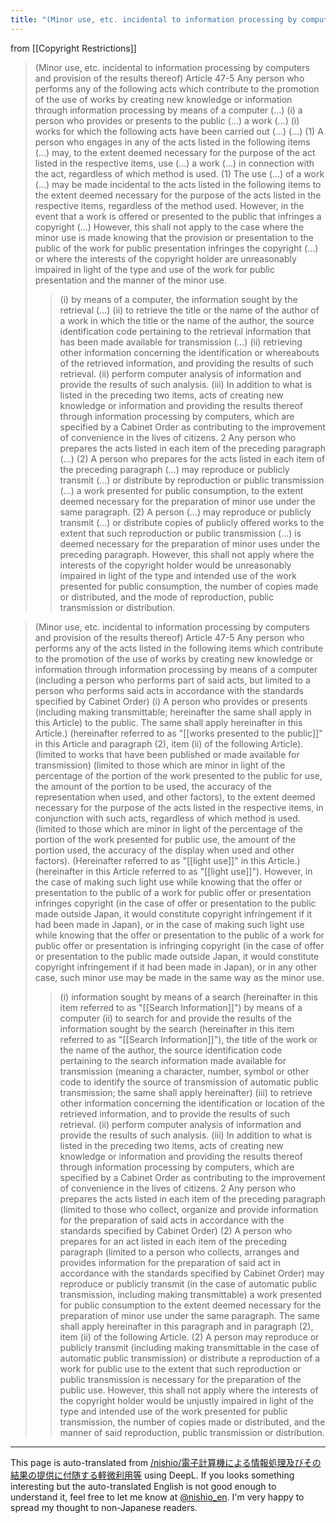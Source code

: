 ```yaml
---
title: "(Minor use, etc. incidental to information processing by computer and provision of the results thereof)"
---
```


from  [[Copyright Restrictions]]

>  (Minor use, etc. incidental to information processing by computers and provision of the results thereof)
>  Article 47-5 Any person who performs any of the following acts which contribute to the promotion of the use of works by creating new knowledge or information through information processing by means of a computer (...) (i) a person who provides or presents to the public (...) a work (...) (i) works for which the following acts have been carried out (...) (...) (1) A person who engages in any of the acts listed in the following items (...) may, to the extent deemed necessary for the purpose of the act listed in the respective items, use (...) a work (...) in connection with the act, regardless of which method is used. (1) The use (...) of a work (...) may be made incidental to the acts listed in the following items to the extent deemed necessary for the purpose of the acts listed in the respective items, regardless of the method used. However, in the event that a work is offered or presented to the public that infringes a copyright (...) However, this shall not apply to the case where the minor use is made knowing that the provision or presentation to the public of the work for public presentation infringes the copyright (...) or where the interests of the copyright holder are unreasonably impaired in light of the type and use of the work for public presentation and the manner of the minor use.
>  > (i) by means of a computer, the information sought by the retrieval (...) (ii) to retrieve the title or the name of the author of a work in which the title or the name of the author, the source identification code pertaining to the retrieval information that has been made available for transmission (...) (ii) retrieving other information concerning the identification or whereabouts of the retrieved information, and providing the results of such retrieval.
>  > (ii) perform computer analysis of information and provide the results of such analysis.
>  (iii) In addition to what is listed in the preceding two items, acts of creating new knowledge or information and providing the results thereof through information processing by computers, which are specified by a Cabinet Order as contributing to the improvement of convenience in the lives of citizens.
>  2 Any person who prepares the acts listed in each item of the preceding paragraph (...) (2) A person who prepares for the acts listed in each item of the preceding paragraph (...) may reproduce or publicly transmit (...) or distribute by reproduction or public transmission (...) a work presented for public consumption, to the extent deemed necessary for the preparation of minor use under the same paragraph. (2) A person (...) may reproduce or publicly transmit (...) or distribute copies of publicly offered works to the extent that such reproduction or public transmission (...) is deemed necessary for the preparation of minor uses under the preceding paragraph. However, this shall not apply where the interests of the copyright holder would be unreasonably impaired in light of the type and intended use of the work presented for public consumption, the number of copies made or distributed, and the mode of reproduction, public transmission or distribution.


>  (Minor use, etc. incidental to information processing by computers and provision of the results thereof)
>  Article 47-5 Any person who performs any of the acts listed in the following items which contribute to the promotion of the use of works by creating new knowledge or information through information processing by means of a computer (including a person who performs part of said acts, but limited to a person who performs said acts in accordance with the standards specified by Cabinet Order) (i) A person who provides or presents (including making transmittable; hereinafter the same shall apply in this Article) to the public. The same shall apply hereinafter in this Article.) (hereinafter referred to as "[[works presented to the public]]" in this Article and paragraph (2), item (ii) of the following Article). (limited to works that have been published or made available for transmission) (limited to those which are minor in light of the percentage of the portion of the work presented to the public for use, the amount of the portion to be used, the accuracy of the representation when used, and other factors), to the extent deemed necessary for the purpose of the acts listed in the respective items, in conjunction with such acts, regardless of which method is used. (limited to those which are minor in light of the percentage of the portion of the work presented for public use, the amount of the portion used, the accuracy of the display when used and other factors). (Hereinafter referred to as "[[light use]]" in this Article.) (hereinafter in this Article referred to as "[[light use]]"). However, in the case of making such light use while knowing that the offer or presentation to the public of a work for public offer or presentation infringes copyright (in the case of offer or presentation to the public made outside Japan, it would constitute copyright infringement if it had been made in Japan), or in the case of making such light use while knowing that the offer or presentation to the public of a work for public offer or presentation is infringing copyright (in the case of offer or presentation to the public made outside Japan, it would constitute copyright infringement if it had been made in Japan), or in any other case, such minor use may be made in the same way as the minor use.
>  > (i) information sought by means of a search (hereinafter in this item referred to as "[[Search Information]]") by means of a computer (ii) to search for and provide the results of the information sought by the search (hereinafter in this item referred to as "[[Search Information]]"), the title of the work or the name of the author, the source identification code pertaining to the search information made available for transmission (meaning a character, number, symbol or other code to identify the source of transmission of automatic public transmission; the same shall apply hereinafter) (iii) to retrieve other information concerning the identification or location of the retrieved information, and to provide the results of such retrieval.
>  > (ii) perform computer analysis of information and provide the results of such analysis.
>  (iii) In addition to what is listed in the preceding two items, acts of creating new knowledge or information and providing the results thereof through information processing by computers, which are specified by a Cabinet Order as contributing to the improvement of convenience in the lives of citizens.
>  2 Any person who prepares the acts listed in each item of the preceding paragraph (limited to those who collect, organize and provide information for the preparation of said acts in accordance with the standards specified by Cabinet Order) (2) A person who prepares for an act listed in each item of the preceding paragraph (limited to a person who collects, arranges and provides information for the preparation of said act in accordance with the standards specified by Cabinet Order) may reproduce or publicly transmit (in the case of automatic public transmission, including making transmittable) a work presented for public consumption to the extent deemed necessary for the preparation of minor use under the same paragraph. The same shall apply hereinafter in this paragraph and in paragraph (2), item (ii) of the following Article. (2) A person may reproduce or publicly transmit (including making transmittable in the case of automatic public transmission) or distribute a reproduction of a work for public use to the extent that such reproduction or public transmission is necessary for the preparation of the public use. However, this shall not apply where the interests of the copyright holder would be unjustly impaired in light of the type and intended use of the work presented for public transmission, the number of copies made or distributed, and the manner of said reproduction, public transmission or distribution.

---
This page is auto-translated from [/nishio/電子計算機による情報処理及びその結果の提供に付随する軽微利用等](https://scrapbox.io/nishio/電子計算機による情報処理及びその結果の提供に付随する軽微利用等) using DeepL. If you looks something interesting but the auto-translated English is not good enough to understand it, feel free to let me know at [@nishio_en](https://twitter.com/nishio_en). I'm very happy to spread my thought to non-Japanese readers.